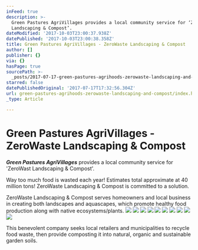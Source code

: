 ```yaml
---
inFeed: true
description: >-
  Green Pastures AgriVillages provides a local community service for ‘ZeroWast
  Landscaping & Compost’.
dateModified: '2017-10-03T23:00:37.938Z'
datePublished: '2017-10-03T23:00:38.358Z'
title: Green Pastures AgriVillages - ZeroWaste Landscaping & Compost
author: []
publisher: {}
via: {}
hasPage: true
sourcePath: >-
  _posts/2017-07-17-green-pastures-agrihoods-zerowaste-landscaping-and-compost.md
starred: false
datePublishedOriginal: '2017-07-17T17:32:56.304Z'
url: green-pastures-agrihoods-zerowaste-landscaping-and-compost/index.html
_type: Article

---
```

# **Green Pastures AgriVillages - ZeroWaste Landscaping & Compost**

_**Green Pastures AgriVillages**_ provides a local community service for 'ZeroWast Landscaping & Compost'.

Way too much food is wasted each year! Estimates total approximate at 40 million tons! ZeroWaste Landscaping & Compost is committed to a solution.

ZeroWaste Landscaping & Compost serves homeowners and local business in creating both landscapes and aquascapes, which promote healthy food production along with native ecosystems/plants.
![](https://the-grid-user-content.s3-us-west-2.amazonaws.com/ea1a44c6-d8ec-4b65-895c-9bf43763389f.jpg)
![](https://the-grid-user-content.s3-us-west-2.amazonaws.com/190a71ef-51a2-4bef-bff5-5ebb614724a1.jpg)
![](https://the-grid-user-content.s3-us-west-2.amazonaws.com/b5dc71d8-eac2-4c43-b2d3-6247f3790015.jpg)
![](https://s3-us-west-2.amazonaws.com/the-grid-img/p/2d74a7c5cf7532954c2d820c5fad3c90ab2e1c4c.jpg)
![](https://the-grid-user-content.s3-us-west-2.amazonaws.com/c2f94409-146d-4fd1-9fcd-848161cab045.jpg)
![](https://the-grid-user-content.s3-us-west-2.amazonaws.com/c4b32590-c286-4186-b1c6-9a7738b9d94d.jpg)
![](https://the-grid-user-content.s3-us-west-2.amazonaws.com/c4f5734f-5191-44f3-93d9-381cedf0d15b.jpg)
![](https://imgflo.herokuapp.com/graph/2b2431f8e7ba7b0/a6497576d9a9fa1e440426c0c9a3348a/croprotate.jpg?cropheight=335&cropwidth=614&degrees=0&input=https%3A%2F%2Fthe-grid-user-content.s3-us-west-2.amazonaws.com%2F2db26ee2-e2ec-487e-a0c3-0842e607d43b.jpg&x=12&y=12)
![](https://imgflo.herokuapp.com/graph/2b2431f8e7ba7b0/b9cc9c2101e02ad822f000f5e5ce46ef/croprotate.jpg?cropheight=674&cropwidth=1160&degrees=0&input=https%3A%2F%2Fthe-grid-user-content.s3-us-west-2.amazonaws.com%2F09ff739f-c465-4462-b053-e81509e34556.jpg&x=17&y=16)
![](https://the-grid-user-content.s3-us-west-2.amazonaws.com/0bc19d0e-e2dc-409b-8d72-fa0ce9c5c344.jpg)

This benevolent company seeks local retailers and municipalities to recycle food waste, then provide composting it into natural, organic and sustainable garden soils.